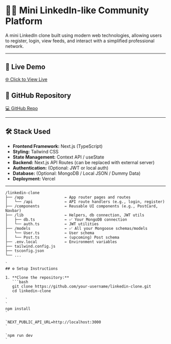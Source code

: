 # 🧑‍💼 Mini LinkedIn-like Community Platform

A mini LinkedIn clone built using modern web technologies, allowing users to register, login, view feeds, and interact with a simplified professional network.

---

## 🔗 Live Demo

[🌐 Click to View Live](https://mini-linked-in-like-community-platf.vercel.app/)

## 📂 GitHub Repository

[💻 GitHub Repo](https://github.com/dev-chandan-pandey/Mini-LinkedIn-like-Community-Platform)

---

## 🛠 Stack Used

- **Frontend Framework:** Next.js (TypeScript)
- **Styling:** Tailwind CSS
- **State Management:** Context API / useState
- **Backend:** Next.js API Routes (can be replaced with external server)
- **Authentication:** (Optional: JWT or local auth)
- **Database:** (Optional: MongoDB / Local JSON / Dummy Data)
- **Deployment:** Vercel

---

```
/linkedin-clone
├── /app                  ← App router pages and routes
│   └── /api              ← API route handlers (e.g., login, register)
├── /components           ← Reusable UI components (e.g., PostCard, Navbar)
├── /lib                  ← Helpers, db connection, JWT utils
│   ├── db.ts             ← ✅ Your MongoDB connection
│   └── auth.ts           ← JWT utilities
├── /models               ← ✅ All your Mongoose schemas/models
│   └── User.ts           ← User schema
│   └── Post.ts           ← (upcoming) Post schema
├── .env.local            ← Environment variables
├── tailwind.config.js
├── tsconfig.json
└── ...

`
## ⚙️ Setup Instructions

1. **Clone the repository:**
   ```bash
   git clone https://github.com/your-username/linkedin-clone.git
   cd linkedin-clone

`
`
npm install
`

`NEXT_PUBLIC_API_URL=http://localhost:3000
`

`npm run dev
`
